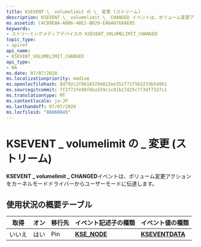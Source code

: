 ```yaml
---
title: KSEVENT \_ volumelimit の \_ 変更 (ストリーム)
description: KSEVENT \_ volumelimit \_ CHANGED イベントは、ボリューム変更アクションをカーネルモードドライバーからユーザーモードに伝達します。
ms.assetid: C4CB9E8A-A0B6-48E1-B020-EA6A0768AE05
keywords:
- ストリーミングメディアデバイスの KSEVENT_VOLUMELIMIT_CHANGED
topic_type:
- apiref
api_name:
- KSEVENT_VOLUMELIMIT_CHANGED
api_type:
- NA
ms.date: 07/07/2020
ms.localizationpriority: medium
ms.openlocfilehash: 8d792c2f06183294822ee351f71f562233b54961
ms.sourcegitcommit: ff2f72fe98f6ba559c1c01b17d25c773df7337c1
ms.translationtype: MT
ms.contentlocale: ja-JP
ms.lasthandoff: 07/07/2020
ms.locfileid: "86060845"
---
```

# <a name="ksevent_volumelimit_changed-stream"></a>KSEVENT \_ volumelimit の \_ 変更 (ストリーム)

**KSEVENT \_ volumelimit \_ CHANGED**イベントは、ボリューム変更アクションをカーネルモードドライバーからユーザーモードに伝達します。

## <a name="usage-summary-table"></a>使用状況の概要テーブル

| 取得 | オン | 移行先 | イベント記述子の種類 | イベント値の種類 |
|--|--|--|--|--|
| いいえ | はい | Pin | [**KSE_NODE**](https://docs.microsoft.com/windows-hardware/drivers/ddi/ks/ns-ks-kse_node) | [**KSEVENTDATA**](https://docs.microsoft.com/windows-hardware/drivers/ddi/ks/ns-ks-kseventdata) |

